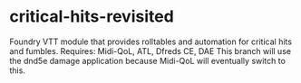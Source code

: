 # critical-hits-revisited
Foundry VTT module that provides rolltables and automation for critical hits and fumbles. Requires: Midi-QoL, ATL, Dfreds CE, DAE
This branch will use the dnd5e damage application because Midi-QoL will eventually switch to this.
